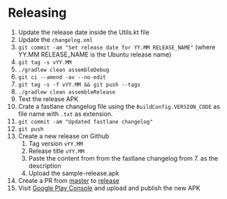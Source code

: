 # Releasing

1. Update the release date inside the Utils.kt file
2. Update the `changelog.xml`
3. `git commit -am "Set release date for YY.MM RELEASE_NAME"` (where YY.MM RELEASE_NAME is the Ubuntu release name)
4. `git tag -s vYY.MM`
5. `./gradlew clean assembleDebug`
6. `git ci --amend -av --no-edit`
7. `git tag -s -f vYY.MM && git push --tags`
8. `./gradlew clean assembleRelease`
9. Test the release APK
10. Crate a fastlane changelog file using the `BuildConfig.VERSION_CODE` as file name with `.txt` as extension.
11. `git commit -am "Updated fastlane changelog"`
12. `git push`
13. Create a new release on Github
    1. Tag version `vYY.MM`
    2. Release title `vYY.MM`
    3. Paste the content from from the fastlane changelog from 7. as the description
    4. Upload the sample-release.apk
14. Create a PR from [master](../../tree/master) to [release](../../tree/release)
15. Visit [Google Play Console](https://play.google.com/apps/publish/) and upload and publish the new APK

